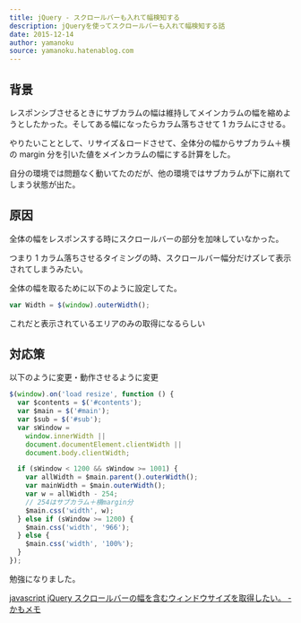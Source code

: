 ```yaml
---
title: jQuery - スクロールバーも入れて幅検知する
description: jQueryを使ってスクロールバーも入れて幅検知する話
date: 2015-12-14
author: yamanoku
source: yamanoku.hatenablog.com
---
```


## 背景

レスポンシブさせるときにサブカラムの幅は維持してメインカラムの幅を縮めようとしたかった。そしてある幅になったらカラム落ちさせて 1 カラムにさせる。

やりたいこととして、リサイズ＆ロードさせて、全体分の幅からサブカラム＋横の margin 分を引いた値をメインカラムの幅にする計算をした。

自分の環境では問題なく動いてたのだが、他の環境ではサブカラムが下に崩れてしまう状態が出た。

## 原因

全体の幅をレスポンスする時にスクロールバーの部分を加味していなかった。

つまり 1 カラム落ちさせるタイミングの時、スクロールバー幅分だけズレて表示されてしまうみたい。

全体の幅を取るために以下のように設定してた。

```js
var Width = $(window).outerWidth();
```

これだと表示されているエリアのみの取得になるらしい

## 対応策

以下のように変更・動作させるように変更

```js
$(window).on('load resize', function () {
  var $contents = $('#contents');
  var $main = $('#main');
  var $sub = $('#sub');
  var sWindow =
    window.innerWidth ||
    document.documentElement.clientWidth ||
    document.body.clientWidth;

  if (sWindow < 1200 && sWindow >= 1001) {
    var allWidth = $main.parent().outerWidth();
    var mainWidth = $main.outerWidth();
    var w = allWidth - 254;
    // 254はサブカラム＋横margin分
    $main.css('width', w);
  } else if (sWindow >= 1200) {
    $main.css('width', '966');
  } else {
    $main.css('width', '100%');
  }
});
```

勉強になりました。

[javascript jQuery スクロールバーの幅を含むウィンドウサイズを取得したい。 - かもメモ](https://chaika.hatenablog.com/entry/2015/02/12/054602)
